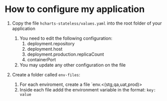 # How to configure my application

1. Copy the file `hcharts-stateless/values.yaml` into the root folder of your application
   1. You need to edit the following configuration:
      1. deployment.repository
      2. deployment.host
      3. deployment.production.replicaCount
      4. containerPort
   2. You may update any other configuration on the file

2. Create a folder called `env-files`:
   1. For each enviroment, create a file `env.<(stg,qa,uat,prod)>
   2. Inside each file addd the environment variable in the format: ```key: value```
